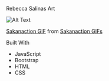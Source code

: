  Rebecca Salinas Art

![Alt Text](https://media.giphy.com/media/I7KvT4iE1FX7q/giphy.gif)

<div class="tenor-gif-embed" data-postid="5557688" data-share-method="host" data-width="100%" data-aspect-ratio="1.488888888888889"><a href="https://tenor.com/view/sakanaction-art-artist-gif-5557688">Sakanaction GIF</a> from <a href="https://tenor.com/search/sakanaction-gifs">Sakanaction GIFs</a></div><script type="text/javascript" async src="https://tenor.com/embed.js"></script>



Built With
* JavaScript
* Bootstrap
* HTML
* CSS


